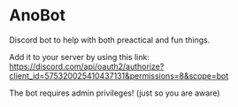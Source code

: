 # AnoBot
Discord bot to help with both preactical and fun things.

Add it to your server by using this link:
https://discord.com/api/oauth2/authorize?client_id=575320025410437131&permissions=8&scope=bot

The bot requires admin privileges! (just so you are aware)
